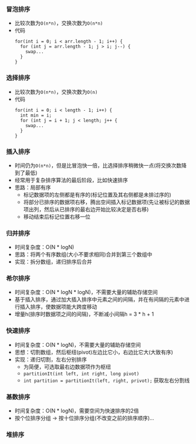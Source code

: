 ### 冒泡排序
- 比较次数为`O(n*n)`，交换次数为`O(n*n)`
- 代码
  ```
  for(int i = 0; i < arr.length - 1; i++) {
    for (int j = arr.length - 1; j > i; j--) {
      swap...
    }
  }
  ```

### 选择排序
- 比较次数为`O(n*n)`，交换次数为`O(n)`
- 代码
  ```
  for(int i = 0; i < length - 1; i++) {
    int min = i;
    for (int j = i + 1; j < length; j++ {
      swap...
    }
  }
  ```

### 插入排序
- 时间仍为`O(n*n)`，但是比冒泡快一倍，比选择排序稍微快一点(将交换次数降到了最低)
- 经常用于复杂排序算法的最后阶段，比如快速排序
- 思路：局部有序
  - 标记数据项的左侧都是有序的(标记位置及其右侧都是未排过序的)
  - 将部分已排序的数据项右移，腾出空间插入标记数据项(先让被标记的数据项出列，然后从已排序的最右边开始比较决定是否右移)
  - 移动结束后标记位置右移一位

### 归并排序
- 时间复杂度：O(N * logN)
- 思路：将两个有序数组(大小不要求相同)合并到第三个数组中
- 实现：拆分数组，递归排序后合并

### 希尔排序
- 时间复杂度：O(N * logN * logN)，不需要大量的辅助存储空间
- 基于插入排序，通过加大插入排序中元素之间的间隔，并在有间隔的元素中进行插入排序，使数据项能大跨度移动
- 增量h(排序时数据项之间的间隔)，不断减小间隔h = 3 * h + 1

### 快速排序
- 时间复杂度：O(N * logN)，不需要大量的辅助存储空间
- 思想：切割数组，然后枢纽(pivot)左边比它小，右边比它大(大致有序)
- 实现：递归切割，左右分别排序
  - 为简便，可选取最右边数据项作为枢纽
  - `partitionIt(int left, int right, long pivot)`
  - `int partition = partitionIt(left, right, privot);` 获取左右分割线
  
### 基数排序
- 时间复杂度：O(N * logN)，需要空间为快速排序的2倍
- 按个位排序分组 -> 按十位排序分组(不改变之前的排序顺序)...

### 堆排序
